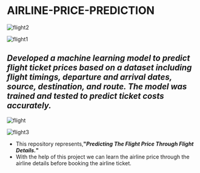 # AIRLINE-PRICE-PREDICTION

![flight2](https://github.com/user-attachments/assets/85aca370-4a6d-47d8-a4e1-cf47995125f3)

![flight1](https://github.com/user-attachments/assets/469150b1-e102-4355-9ea5-02fd7f77643e)

## _Developed a machine learning model to predict flight ticket prices based on a dataset including flight timings, departure and arrival dates, source, destination, and route. The model was trained and tested to predict ticket costs accurately._

![flight](https://github.com/user-attachments/assets/b3e94612-7ba5-46ba-bed5-6311cb557573)

![flight3](https://github.com/user-attachments/assets/e6e023c7-9515-4258-963e-3cccf0d50c75)

* This repository represents,**"_Predicting The Flight Price Through Flight Details._"**
* With the help of this project we can learn the airline price through the airline details before booking the airline ticket.
